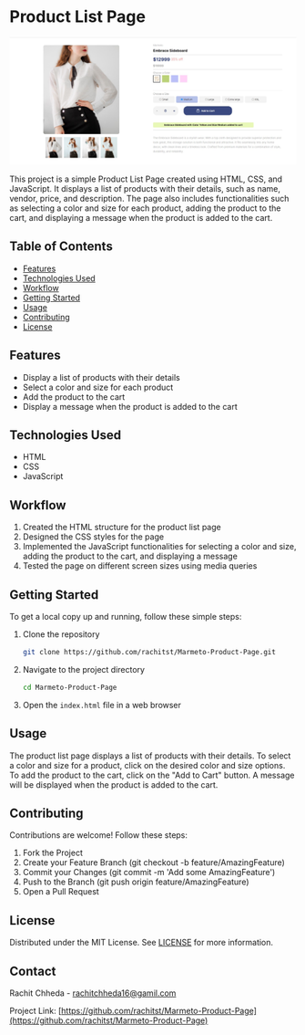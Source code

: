 # Product List Page

![Project Image](assets/Output.jpg)

This project is a simple Product List Page created using HTML, CSS, and JavaScript. It displays a list of products with their details, such as name, vendor, price, and description. The page also includes functionalities such as selecting a color and size for each product, adding the product to the cart, and displaying a message when the product is added to the cart.

## Table of Contents

- [Features](#features)
- [Technologies Used](#technologies-used)
- [Workflow](#workflow)
- [Getting Started](#getting-started)
- [Usage](#usage)
- [Contributing](#contributing)
- [License](#license)

## Features

- Display a list of products with their details
- Select a color and size for each product
- Add the product to the cart
- Display a message when the product is added to the cart

## Technologies Used

- HTML
- CSS
- JavaScript

## Workflow

1. Created the HTML structure for the product list page
2. Designed the CSS styles for the page
3. Implemented the JavaScript functionalities for selecting a color and size, adding the product to the cart, and displaying a message
4. Tested the page on different screen sizes using media queries

## Getting Started

To get a local copy up and running, follow these simple steps:

1. Clone the repository

    ```bash
    git clone https://github.com/rachitst/Marmeto-Product-Page.git
    ```

2. Navigate to the project directory

    ```bash
    cd Marmeto-Product-Page
    ```

3. Open the `index.html` file in a web browser

## Usage

The product list page displays a list of products with their details. To select a color and size for a product, click on the desired color and size options. To add the product to the cart, click on the "Add to Cart" button. A message will be displayed when the product is added to the cart.

## Contributing

Contributions are welcome! Follow these steps:

1. Fork the Project
2. Create your Feature Branch (git checkout -b feature/AmazingFeature)
3. Commit your Changes (git commit -m 'Add some AmazingFeature')
4. Push to the Branch (git push origin feature/AmazingFeature)
5. Open a Pull Request

## License

Distributed under the MIT License. See [LICENSE](LICENSE) for more information.

## Contact

Rachit Chheda - rachitchheda16@gamil.com

Project Link: [https://github.com/rachitst/Marmeto-Product-Page](https://github.com/rachitst/Marmeto-Product-Page)
